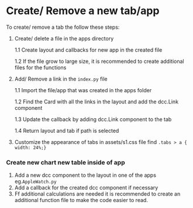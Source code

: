 # Create/ Remove a new tab/app

To create/ remove a tab the follow these steps:

1. Create/ delete a file in the apps directory

    1.1 Create layout and callbacks for new app in the created file
    
    1.2 If the file grow to large size, it is recommended to create additional files for the functions

2. Add/ Remove a link in the `index.py` file

    1.1 Import the file/app that was created in the apps folder
    
    1.2 Find the Card with all the links in the layout and add the dcc.Link component
    
    1.3 Update the callback by adding dcc.Link component to the tab
    
    1.4 Return layout and tab if path is selected

3. Customize the appearance of tabs in assets/s1.css file find `.tabs > a { width: 24%;}`
    
### Create new chart new table inside of app ###

1. Add a new dcc component to the layout in one of the apps eg.`AppleWatch.py`
2. Add a callback for the created dcc component if necessary
3. Ff additional calculations are needed it is recommended to create an additional function file to make the code easier to read.